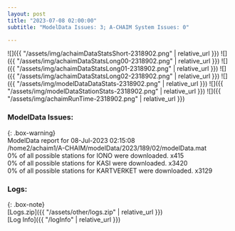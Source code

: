 ```yaml
---
layout: post
title: "2023-07-08 02:00:00"
subtitle: "ModelData Issues: 3; A-CHAIM System Issues: 0"

---
```


![]({{ "/assets/img/achaimDataStatsShort-2318902.png" | relative_url }})
![]({{ "/assets/img/achaimDataStatsLong00-2318902.png" | relative_url }})
![]({{ "/assets/img/achaimDataStatsLong01-2318902.png" | relative_url }})
![]({{ "/assets/img/achaimDataStatsLong02-2318902.png" | relative_url }})
![]({{ "/assets/img/modelDataDataStats-2318902.png" | relative_url }})
![]({{ "/assets/img/modelDataStationStats-2318902.png" | relative_url }})
![]({{ "/assets/img/achaimRunTime-2318902.png" | relative_url }})


### ModelData Issues:  
  
{: .box-warning}  
 ModelData report for 08-Jul-2023 02:15:08   
 /home2/achaim1/A-CHAIM/modelData/2023/189/02/modelData.mat   
 0% of all possible stations for IONO were downloaded. x415   
 0% of all possible stations for KASI were downloaded. x3420   
 0% of all possible stations for KARTVERKET were downloaded. x3129   
  


### Logs:  
  
{: .box-note}  
[Logs.zip]({{ "/assets/other/logs.zip" | relative_url }})  
[Log Info]({{ "/logInfo" | relative_url }})  
